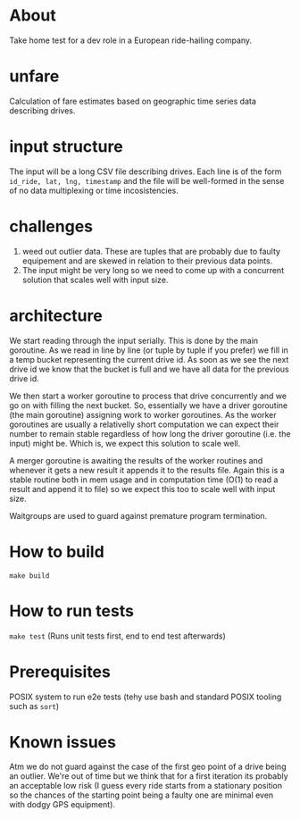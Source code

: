 # About
Take home test for a dev role in a European ride-hailing company.

# unfare
Calculation of fare estimates based on geographic time series data describing drives.

# input structure
The input will be a long CSV file describing drives.
Each line is of the form `id_ride, lat, lng, timestamp` and the file will be well-formed in the sense of no data multiplexing or time incosistencies.

# challenges
1. weed out outlier data. These are tuples that are probably due to faulty equipement and are skewed in relation to their previous data points.
2. The input might be very long so we need to come up with a concurrent solution that scales well with input size.

# architecture
We start reading through the input serially. This is done by the main goroutine. As we read in line by line (or tuple by tuple if you prefer) we fill in a temp bucket representing the current drive id. As soon as we see the next drive id we know that the bucket is full and we have all data for the previous drive id.

We then start a worker goroutine to process that drive concurrently and we go on with filling the next bucket. So, essentially we have a driver goroutine (the main goroutine) assigning work to worker goroutines. As the worker goroutines are usually a relativelly short computation we can expect their number to remain stable regardless of how long the driver goroutine (i.e. the input) might be. Which is, we expect this solution to scale well.

A merger goroutine is awaiting the results of the worker routines and whenever it gets a new result it appends it to the results file. Again this is a stable routine both in mem usage and in computation time (O(1) to read a result and append it to file) so we expect this too to scale well with input size.

Waitgroups are used to guard against premature program termination.

# How to build
`make build`

# How to run tests
`make test`
(Runs unit tests first, end to end test afterwards)

# Prerequisites
POSIX system to run e2e tests (tehy use bash and standard POSIX tooling such as `sort`)

# Known issues
Atm we do not guard against the case of the first geo point of a drive being an outlier. We're out of time but we think that for a first iteration its probably an acceptable low risk (I guess every ride starts from a stationary position so the chances of the starting point being a faulty one are minimal even with dodgy GPS equipment).
